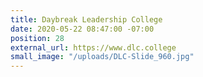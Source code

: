 ```yaml
---
title: Daybreak Leadership College
date: 2020-05-22 08:47:00 -07:00
position: 28
external_url: https://www.dlc.college
small_image: "/uploads/DLC-Slide_960.jpg"
---
```


